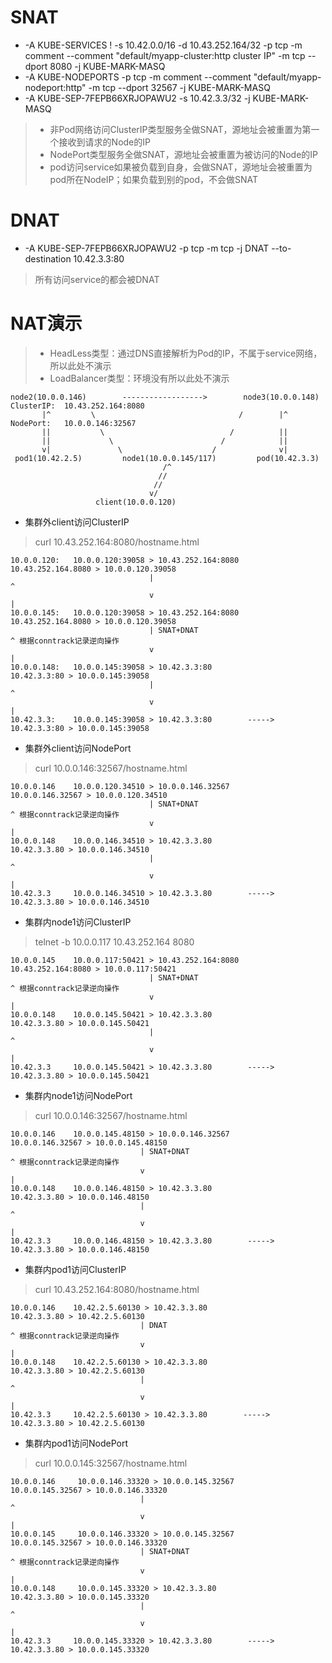 # SNAT
- -A KUBE-SERVICES ! -s 10.42.0.0/16 -d 10.43.252.164/32 -p tcp -m comment --comment "default/myapp-cluster:http cluster IP" -m tcp --dport 8080 -j KUBE-MARK-MASQ
- -A KUBE-NODEPORTS -p tcp -m comment --comment "default/myapp-nodeport:http" -m tcp --dport 32567 -j KUBE-MARK-MASQ
- -A KUBE-SEP-7FEPB66XRJOPAWU2 -s 10.42.3.3/32 -j KUBE-MARK-MASQ
> - 非Pod网络访问ClusterIP类型服务全做SNAT，源地址会被重置为第一个接收到请求的Node的IP
> - NodePort类型服务全做SNAT，源地址会被重置为被访问的Node的IP
> - pod访问service如果被负载到自身，会做SNAT，源地址会被重置为pod所在NodeIP；如果负载到别的pod，不会做SNAT
# DNAT
- -A KUBE-SEP-7FEPB66XRJOPAWU2 -p tcp -m tcp -j DNAT --to-destination 10.42.3.3:80
> 所有访问service的都会被DNAT
# NAT演示
> - HeadLess类型：通过DNS直接解析为Pod的IP，不属于service网络，所以此处不演示
> - LoadBalancer类型：环境没有所以此处不演示
```                                        
node2(10.0.0.146)        ------------------>        node3(10.0.0.148)     ClusterIP:  10.43.252.164:8080
       |^         \                                /        |^            NodePort:   10.0.0.146:32567
       ||           \                            /          ||
       ||             \                        /            ||    
       v|               \                    /              v|
 pod1(10.42.2.5)         node1(10.0.0.145/117)         pod(10.42.3.3)
                                  /^                
                                 //                                         
                                //                                                                         
                               v/        
                   client(10.0.0.120)              
```

- 集群外client访问ClusterIP
> curl 10.43.252.164:8080/hostname.html
```
10.0.0.120:   10.0.0.120:39058 > 10.43.252.164:8080             10.43.252.164.8080 > 10.0.0.120.39058
                               |                                             ^
                               v                                             |
10.0.0.145:   10.0.0.120:39058 > 10.43.252.164:8080             10.43.252.164.8080 > 10.0.0.120.39058
                               | SNAT+DNAT                                   ^ 根据conntrack记录逆向操作
                               v                                             |
10.0.0.148:   10.0.0.145:39058 > 10.42.3.3:80                   10.42.3.3:80 > 10.0.0.145:39058
                               |                                             ^
                               v                                             |
10.42.3.3:    10.0.0.145:39058 > 10.42.3.3:80        ----->     10.42.3.3:80 > 10.0.0.145:39058

```
- 集群外client访问NodePort
> curl 10.0.0.146:32567/hostname.html
```
10.0.0.146    10.0.0.120.34510 > 10.0.0.146.32567               10.0.0.146.32567 > 10.0.0.120.34510
                               | SNAT+DNAT                                   ^ 根据conntrack记录逆向操作
                               v                                             |
10.0.0.148    10.0.0.146.34510 > 10.42.3.3.80                   10.42.3.3.80 > 10.0.0.146.34510
                               |                                             ^
                               v                                             |
10.42.3.3     10.0.0.146.34510 > 10.42.3.3.80        ----->     10.42.3.3.80 > 10.0.0.146.34510

```
- 集群内node1访问ClusterIP
> telnet -b 10.0.0.117 10.43.252.164 8080
```
10.0.0.145    10.0.0.117:50421 > 10.43.252.164:8080             10.43.252.164:8080 > 10.0.0.117:50421
                               | SNAT+DNAT                                   ^ 根据conntrack记录逆向操作
                               v                                             |
10.0.0.148    10.0.0.145.50421 > 10.42.3.3.80                   10.42.3.3.80 > 10.0.0.145.50421
                               |                                             ^
                               v                                             |
10.42.3.3     10.0.0.145.50421 > 10.42.3.3.80        ----->     10.42.3.3.80 > 10.0.0.145.50421

```
- 集群内node1访问NodePort
> curl 10.0.0.146:32567/hostname.html
```
10.0.0.146    10.0.0.145.48150 > 10.0.0.146.32567               10.0.0.146.32567 > 10.0.0.145.48150
                             | SNAT+DNAT                                     ^ 根据conntrack记录逆向操作
                             v                                               |
10.0.0.148    10.0.0.146.48150 > 10.42.3.3.80                   10.42.3.3.80 > 10.0.0.146.48150
                             |                                               ^
                             v                                               |
10.42.3.3     10.0.0.146.48150 > 10.42.3.3.80        ----->     10.42.3.3.80 > 10.0.0.146.48150
```
- 集群内pod1访问ClusterIP
> curl 10.43.252.164:8080/hostname.html
```
10.0.0.146    10.42.2.5.60130 > 10.42.3.3.80                    10.42.3.3.80 > 10.42.2.5.60130
                             | DNAT                                         ^ 根据conntrack记录逆向操作
                             v                                              |
10.0.0.148    10.42.2.5.60130 > 10.42.3.3.80                    10.42.3.3.80 > 10.42.2.5.60130
                             |                                              ^
                             v                                              |
10.42.3.3     10.42.2.5.60130 > 10.42.3.3.80        ----->      10.42.3.3.80 > 10.42.2.5.60130
```
- 集群内pod1访问NodePort
> curl 10.0.0.145:32567/hostname.html
```
10.0.0.146     10.0.0.146.33320 > 10.0.0.145.32567              10.0.0.145.32567 > 10.0.0.146.33320
                             |                                               ^
                             v                                               |
10.0.0.145     10.0.0.146.33320 > 10.0.0.145.32567              10.0.0.145.32567 > 10.0.0.146.33320
                             | SNAT+DNAT                                     ^ 根据conntrack记录逆向操作
                             v                                               |
10.0.0.148     10.0.0.145.33320 > 10.42.3.3.80                  10.42.3.3.80 > 10.0.0.145.33320
                             |                                               ^
                             v                                               |
10.42.3.3     10.0.0.145.33320 > 10.42.3.3.80        ----->     10.42.3.3.80 > 10.0.0.145.33320
```

